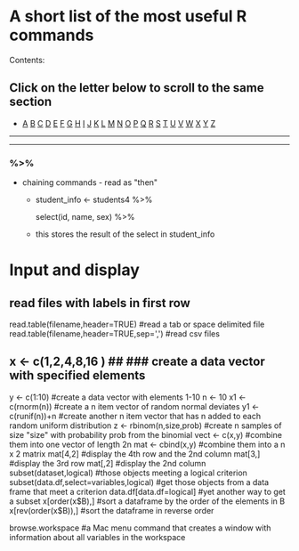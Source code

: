 # A short list of the most useful R commands

Contents:
## Click on the letter below to scroll to the same section

- [A](#A)  [B](#B)  [C](#C)  [D](#D)  [E](#E)  [F](#F)  [G](#G)  [H](#H)  [I](#I)  [J](#J)  [K](#K)  [L](#L)  [M](#M)  [N](#N)  [O](#O)  [P](#P)  [Q](#Q)  [R](#R)  [S](#S)  [T](#T)  [U](#U)  [V](#V)  [W](#W)  [X](#X)  [Y](#Y)  [Z](#Z)

_________________________________________________________________________
-------------------------------------------------------------------------

### %>%
+ chaining commands - read as "then"
  - student_info <- students4 %>%
  
    select(id, name, sex) %>%
  
  - this stores the result of the select in student_info


# Input and display
## read files with labels in first row
read.table(filename,header=TRUE)           #read a tab or space delimited file
read.table(filename,header=TRUE,sep=',')   #read csv files

## x <- c(1,2,4,8,16 )  ##                    ### create a data vector with specified elements  ###
y <- c(1:10)                                  #create a data vector with elements 1-10
n <- 10
x1 <- c(rnorm(n))                             #create a n item vector of random normal deviates
y1 <- c(runif(n))+n                           #create another n item vector that has n added to each random uniform distribution
z <- rbinom(n,size,prob)                      #create n samples of size "size" with probability prob from the binomial
vect <- c(x,y)                                #combine them into one vector of length 2n
mat <- cbind(x,y)                             #combine them into a n x 2 matrix
mat[4,2]                                   #display the 4th row and the 2nd column
mat[3,]                                    #display the 3rd row
mat[,2]                                    #display the 2nd column
subset(dataset,logical)                    #those objects meeting a logical criterion
subset(data.df,select=variables,logical)   #get those objects from a data frame that meet a criterion
data.df[data.df=logical]                   #yet another way to get a subset
x[order(x$B),]                             #sort a dataframe by the order of the elements in B
x[rev(order(x$B)),]                        #sort the dataframe in reverse order 

browse.workspace                           #a Mac menu command that creates a window with information about all variables in the workspace
